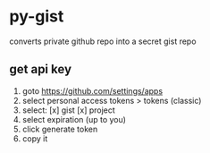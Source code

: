# py-gist
converts private github repo into a secret gist repo

## get api key
1. goto https://github.com/settings/apps
2. select personal access tokens > tokens (classic)
3. select:
   [x] gist
   [x] project
4. select expiration (up to you)
5. click generate token
6. copy it

